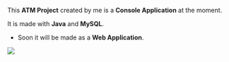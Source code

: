 This **ATM Project** created by me is a **Console Application** at the moment. 

It is made with **Java** and **MySQL**.
* Soon it will be made as a **Web Application**.

![](https://i.imgur.com/MtmQM0W.jpeg)
